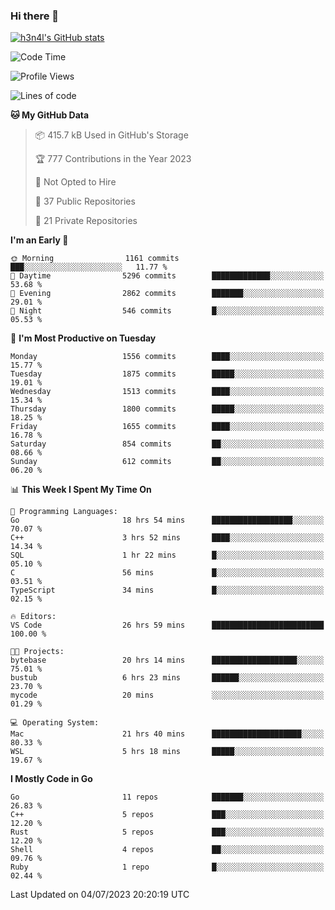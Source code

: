 ### Hi there 👋

[![h3n4l's GitHub stats](https://github-readme-stats.vercel.app/api?username=h3n4l&count_private=true&show_icons=true&theme=radical)](https://github.com/h3n4l/github-readme-stats)

<!--START_SECTION:waka-->
![Code Time](http://img.shields.io/badge/Code%20Time-1%2C384%20hrs%207%20mins-blue)

![Profile Views](http://img.shields.io/badge/Profile%20Views-1-blue)

![Lines of code](https://img.shields.io/badge/From%20Hello%20World%20I%27ve%20Written-2.1%20million%20lines%20of%20code-blue)

**🐱 My GitHub Data** 

> 📦 415.7 kB Used in GitHub's Storage 
 > 
> 🏆 777 Contributions in the Year 2023
 > 
> 🚫 Not Opted to Hire
 > 
> 📜 37 Public Repositories 
 > 
> 🔑 21 Private Repositories 
 > 
**I'm an Early 🐤** 

```text
🌞 Morning                1161 commits        ███░░░░░░░░░░░░░░░░░░░░░░   11.77 % 
🌆 Daytime                5296 commits        █████████████░░░░░░░░░░░░   53.68 % 
🌃 Evening                2862 commits        ███████░░░░░░░░░░░░░░░░░░   29.01 % 
🌙 Night                  546 commits         █░░░░░░░░░░░░░░░░░░░░░░░░   05.53 % 
```
📅 **I'm Most Productive on Tuesday** 

```text
Monday                   1556 commits        ████░░░░░░░░░░░░░░░░░░░░░   15.77 % 
Tuesday                  1875 commits        █████░░░░░░░░░░░░░░░░░░░░   19.01 % 
Wednesday                1513 commits        ████░░░░░░░░░░░░░░░░░░░░░   15.34 % 
Thursday                 1800 commits        █████░░░░░░░░░░░░░░░░░░░░   18.25 % 
Friday                   1655 commits        ████░░░░░░░░░░░░░░░░░░░░░   16.78 % 
Saturday                 854 commits         ██░░░░░░░░░░░░░░░░░░░░░░░   08.66 % 
Sunday                   612 commits         ██░░░░░░░░░░░░░░░░░░░░░░░   06.20 % 
```


📊 **This Week I Spent My Time On** 

```text
💬 Programming Languages: 
Go                       18 hrs 54 mins      ██████████████████░░░░░░░   70.07 % 
C++                      3 hrs 52 mins       ████░░░░░░░░░░░░░░░░░░░░░   14.34 % 
SQL                      1 hr 22 mins        █░░░░░░░░░░░░░░░░░░░░░░░░   05.10 % 
C                        56 mins             █░░░░░░░░░░░░░░░░░░░░░░░░   03.51 % 
TypeScript               34 mins             █░░░░░░░░░░░░░░░░░░░░░░░░   02.15 % 

🔥 Editors: 
VS Code                  26 hrs 59 mins      █████████████████████████   100.00 % 

🐱‍💻 Projects: 
bytebase                 20 hrs 14 mins      ███████████████████░░░░░░   75.01 % 
bustub                   6 hrs 23 mins       ██████░░░░░░░░░░░░░░░░░░░   23.70 % 
mycode                   20 mins             ░░░░░░░░░░░░░░░░░░░░░░░░░   01.29 % 

💻 Operating System: 
Mac                      21 hrs 40 mins      ████████████████████░░░░░   80.33 % 
WSL                      5 hrs 18 mins       █████░░░░░░░░░░░░░░░░░░░░   19.67 % 
```

**I Mostly Code in Go** 

```text
Go                       11 repos            ███████░░░░░░░░░░░░░░░░░░   26.83 % 
C++                      5 repos             ███░░░░░░░░░░░░░░░░░░░░░░   12.20 % 
Rust                     5 repos             ███░░░░░░░░░░░░░░░░░░░░░░   12.20 % 
Shell                    4 repos             ██░░░░░░░░░░░░░░░░░░░░░░░   09.76 % 
Ruby                     1 repo              █░░░░░░░░░░░░░░░░░░░░░░░░   02.44 % 
```




 Last Updated on 04/07/2023 20:20:19 UTC
<!--END_SECTION:waka-->

